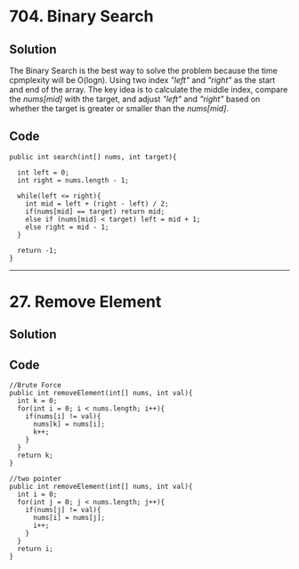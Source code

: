 # 704. Binary Search
## **Solution** 
The Binary Search is the best way to solve the problem because the time cpmplexity will be O(logn). Using two index _"left"_ and _"right"_ as the start and end of the array. The key idea is to calculate the middle index, compare the _nums[mid]_ with the target, and adjust _"left"_ and _"right"_ based on whether the target is greater or smaller than the _nums[mid]_.

## **Code**
```
public int search(int[] nums, int target){

  int left = 0;
  int right = nums.length - 1;

  while(left <= right){
    int mid = left + (right - left) / 2;
    if(nums[mid] == target) return mid;
    else if (nums[mid] < target) left = mid + 1;
    else right = mid - 1;
  }

  return -1;
}
```
--------
# 27. Remove Element
## **Solution**

## **Code**
```
//Brute Force
public int removeElement(int[] nums, int val){
  int k = 0;
  for(int i = 0; i < nums.length; i++){
    if(nums[i] != val){
      nums[k] = nums[i];
      k++;
    }
  }
  return k;
}    
```

```
//two pointer
public int removeElement(int[] nums, int val){
  int i = 0;
  for(int j = 0; j < nums.length; j++){
    if(nums[j] != val){
      nums[i] = nums[j];
      i++;
    }
  }
  return i;
}
```


